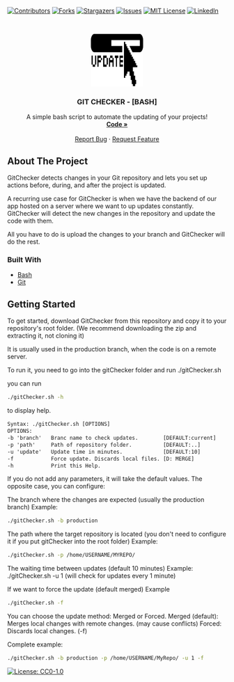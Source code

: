 
[![Contributors][contributors-shield]][contributors-url]
[![Forks][forks-shield]][forks-url]
[![Stargazers][stars-shield]][stars-url]
[![Issues][issues-shield]][issues-url]
[![MIT License][license-shield]][license-url]
[![LinkedIn][linkedin-shield]][linkedin-url]




<!-- PROJECT LOGO -->
<br />
<p align="center">
  <a href="https://github.com/yupipi93/gitChecker">
    <img src="images/logo.png" alt="Logo" width="120" height="120">
  </a>

  <h3 align="center">GIT CHECKER - [BASH]</h3>

  <p align="center">
    A simple bash script to automate the updating of your projects!
    <br />
    <a href="https://github.com/yupipi93/gitChecker"><strong>Code »</strong></a>
    <br />
    <br />
    <a href="https://github.com/yupipi93/gitChecker/issues">Report Bug</a>
    ·
    <a href="https://github.com/yupipi93/gitChecker/issues">Request Feature</a>
  </p>
</p>


<!-- ABOUT THE PROJECT -->
## About The Project

GitChecker detects changes in your Git repository and lets you set up actions before, during, and after the project is updated.

A recurring use case for GitChecker is when we have the backend of our app hosted on a server where we want to up updates constantly.
GitChecker will detect the new changes in the repository and update the code with them.

All you have to do is upload the changes to your branch and GitChecker will do the rest.


### Built With

* [Bash](https://en.wikipedia.org/wiki/Bash_(Unix_shell))
* [Git](https://git-scm.com/)


<!-- GETTING STARTED -->
## Getting Started

To get started, download GitChecker from this repository and copy it to your repository's root folder.
(We recommend downloading the zip and extracting it, not cloning it)

It is usually used in the production branch, when the code is on a remote server.

To run it, you need to go into the gitChecker folder and run ./gitChecker.sh

you can run 
```sh
./gitChecker.sh -h 
```
to display help.

```
Syntax: ./gitChecker.sh [OPTIONS]
OPTIONS:
-b 'branch'   Branc name to check updates.        [DEFAULT:current]
-p 'path'     Path of repository folder.          [DEFAULT:..]
-u 'update'   Update time in minutes.             [DEFAULT:10]
-f            Force update. Discards local files. [D: MERGE]
-h            Print this Help.
```

If you do not add any parameters, it will take the default values.
The opposite case, you can configure:

The branch where the changes are expected (usually the production branch)
Example: 
```sh
./gitChecker.sh -b production
```

The path where the target repository is located (you don't need to configure it if you put gitChecker into the root folder)
Example: 
```sh
./gitChecker.sh -p /home/USERNAME/MYREPO/
```

The waiting time between updates (default 10 minutes)
Example: ./gitChecker.sh -u 1 (will check for updates every 1 minute)

If we want to force the update (default merged)
Example 
```sh
./gitChecker.sh -f
```
You can choose the update method: Merged or Forced.
Merged (default): Merges local changes with remote changes. (may cause conflicts)
Forced: Discards local changes. (-f)

Complete example: 
```sh
./gitChecker.sh -b production -p /home/USERNAME/MyRepo/ -u 1 -f
```


<!-- Footer -->

[![License: CC0-1.0](https://licensebuttons.net/l/zero/1.0/80x15.png)](http://creativecommons.org/publicdomain/zero/1.0/)

<!-- MARKDOWN LINKS & IMAGES -->
<!-- https://www.markdownguide.org/basic-syntax/#reference-style-links -->
[contributors-shield]: https://img.shields.io/github/contributors/yupipi93/gitChecker.svg?style=flat-square
[contributors-url]: https://github.com/yupipi93/gitChecker/graphs/contributors
[forks-shield]: https://img.shields.io/github/forks/yupipi93/gitChecker.svg?style=flat-square
[forks-url]: https://github.com/yupipi93/gitChecker/network/members
[stars-shield]: https://img.shields.io/github/stars/yupipi93/gitChecker.svg?style=flat-square
[stars-url]: https://github.com/yupipi93/gitChecker/stargazers
[issues-shield]: https://img.shields.io/github/issues/yupipi93/gitChecker.svg?style=flat-square
[issues-url]: https://github.com/yupipi93/gitChecker/issues
[license-shield]: https://img.shields.io/badge/License-CC0%201.0-lightgrey.svg?style=flat-square
[license-url]: https://github.com/yupipi93/gitChecker/blob/master/LICENSE.txt
[linkedin-shield]: https://img.shields.io/badge/-LinkedIn-black.svg?style=flat-square&logo=linkedin&colorB=555
[linkedin-url]: https://linkedin.com/in/sergio-conejero-vicente-61226aa5/
[product-screenshot]: images/screenshot.png

